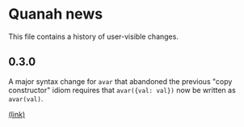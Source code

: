 Quanah news
===========

This file contains a history of user-visible changes.


0.3.0
-----

A major syntax change for `avar` that abandoned the previous "copy constructor"
idiom requires that `avar({val: val})` now be written as `avar(val)`.

[(link)](https://github.com/qmachine/quanah/releases/tag/v0.3.0)


